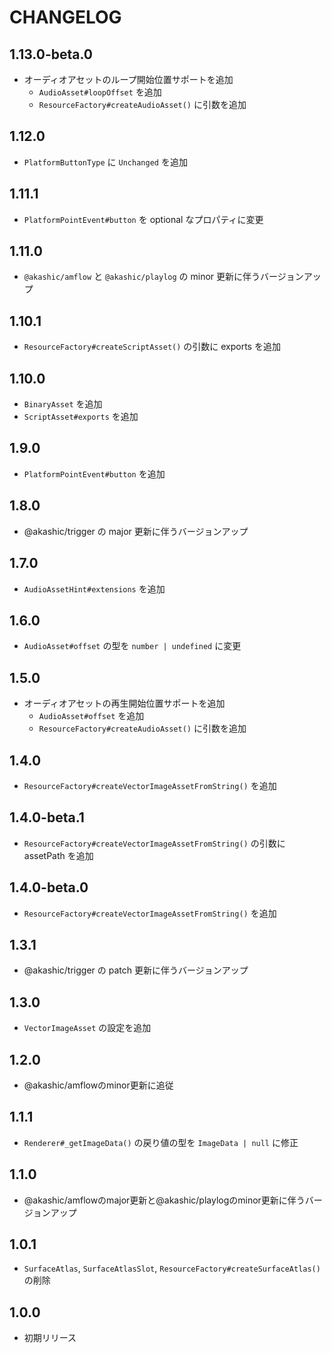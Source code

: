 # CHANGELOG

## 1.13.0-beta.0
* オーディオアセットのループ開始位置サポートを追加
  * `AudioAsset#loopOffset` を追加
  * `ResourceFactory#createAudioAsset()` に引数を追加

## 1.12.0
* `PlatformButtonType` に `Unchanged` を追加

## 1.11.1
* `PlatformPointEvent#button` を optional なプロパティに変更

## 1.11.0
* `@akashic/amflow` と `@akashic/playlog` の minor 更新に伴うバージョンアップ

## 1.10.1
* `ResourceFactory#createScriptAsset()` の引数に exports を追加

## 1.10.0
* `BinaryAsset` を追加
* `ScriptAsset#exports` を追加

## 1.9.0
* `PlatformPointEvent#button` を追加

## 1.8.0
* @akashic/trigger の major 更新に伴うバージョンアップ

## 1.7.0
* `AudioAssetHint#extensions` を追加

## 1.6.0
* `AudioAsset#offset` の型を `number | undefined` に変更

## 1.5.0
* オーディオアセットの再生開始位置サポートを追加
  * `AudioAsset#offset` を追加
  * `ResourceFactory#createAudioAsset()` に引数を追加

## 1.4.0
* `ResourceFactory#createVectorImageAssetFromString()` を追加

## 1.4.0-beta.1
* `ResourceFactory#createVectorImageAssetFromString()` の引数に assetPath を追加

## 1.4.0-beta.0
* `ResourceFactory#createVectorImageAssetFromString()` を追加

## 1.3.1
* @akashic/trigger の patch 更新に伴うバージョンアップ

## 1.3.0
* `VectorImageAsset` の設定を追加

## 1.2.0
* @akashic/amflowのminor更新に追従

## 1.1.1
* `Renderer#_getImageData()` の戻り値の型を `ImageData | null` に修正

## 1.1.0
* @akashic/amflowのmajor更新と@akashic/playlogのminor更新に伴うバージョンアップ

## 1.0.1
* `SurfaceAtlas`, `SurfaceAtlasSlot`, `ResourceFactory#createSurfaceAtlas()` の削除

## 1.0.0
* 初期リリース
